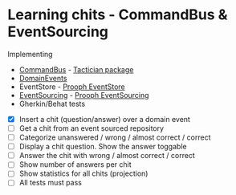 Learning chits - CommandBus & EventSourcing
==============

Implementing
- [CommandBus](https://php-and-symfony.matthiasnoback.nl/2015/01/responsibilities-of-the-command-bus/) - [Tactician package](http://tactician.thephpleague.com/)
- [DomainEvents](https://martinfowler.com/eaaDev/DomainEvent.html)
- EventStore - [Prooph EventStore](https://github.com/prooph/event-store)
- [EventSourcing](https://docs.microsoft.com/en-us/azure/architecture/patterns/event-sourcing) - [Prooph EventSourcing](https://github.com/prooph/event-sourcing)
- Gherkin/Behat tests

- [x] Insert a chit (question/answer) over a domain event
- [ ] Get a chit from an event sourced repository
- [ ] Categorize unanswered / wrong / almost correct / correct
- [ ] Display a chit question. Show the answer toggable
- [ ] Answer the chit with wrong / almost correct / correct
- [ ] Show number of answers per chit
- [ ] Show statistics for all chits (projection)
- [ ] All tests must pass